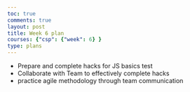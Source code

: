 ```yaml
---
toc: true
comments: true
layout: post
title: Week 6 plan
courses: {"csp": {"week": 6} }
type: plans
---
```

- Prepare and complete hacks for JS basics test
- Collaborate with Team to effectively complete hacks
- practice agile methodology through team communication
